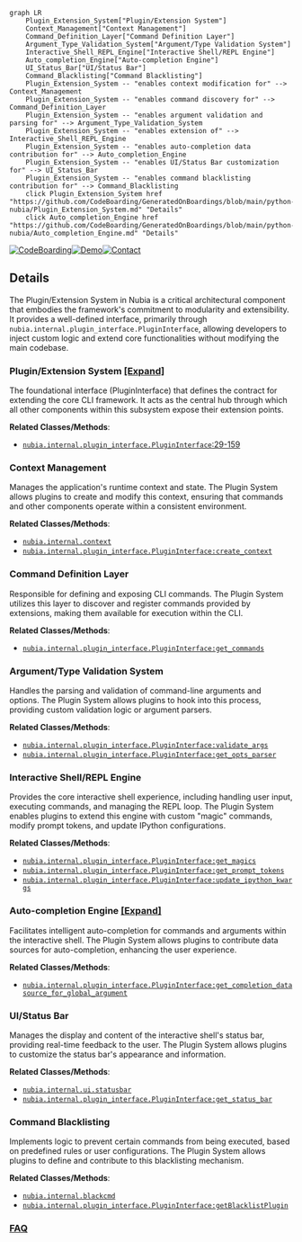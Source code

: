 ```mermaid
graph LR
    Plugin_Extension_System["Plugin/Extension System"]
    Context_Management["Context Management"]
    Command_Definition_Layer["Command Definition Layer"]
    Argument_Type_Validation_System["Argument/Type Validation System"]
    Interactive_Shell_REPL_Engine["Interactive Shell/REPL Engine"]
    Auto_completion_Engine["Auto-completion Engine"]
    UI_Status_Bar["UI/Status Bar"]
    Command_Blacklisting["Command Blacklisting"]
    Plugin_Extension_System -- "enables context modification for" --> Context_Management
    Plugin_Extension_System -- "enables command discovery for" --> Command_Definition_Layer
    Plugin_Extension_System -- "enables argument validation and parsing for" --> Argument_Type_Validation_System
    Plugin_Extension_System -- "enables extension of" --> Interactive_Shell_REPL_Engine
    Plugin_Extension_System -- "enables auto-completion data contribution for" --> Auto_completion_Engine
    Plugin_Extension_System -- "enables UI/Status Bar customization for" --> UI_Status_Bar
    Plugin_Extension_System -- "enables command blacklisting contribution for" --> Command_Blacklisting
    click Plugin_Extension_System href "https://github.com/CodeBoarding/GeneratedOnBoardings/blob/main/python-nubia/Plugin_Extension_System.md" "Details"
    click Auto_completion_Engine href "https://github.com/CodeBoarding/GeneratedOnBoardings/blob/main/python-nubia/Auto_completion_Engine.md" "Details"
```

[![CodeBoarding](https://img.shields.io/badge/Generated%20by-CodeBoarding-9cf?style=flat-square)](https://github.com/CodeBoarding/GeneratedOnBoardings)[![Demo](https://img.shields.io/badge/Try%20our-Demo-blue?style=flat-square)](https://www.codeboarding.org/demo)[![Contact](https://img.shields.io/badge/Contact%20us%20-%20contact@codeboarding.org-lightgrey?style=flat-square)](mailto:contact@codeboarding.org)

## Details

The Plugin/Extension System in Nubia is a critical architectural component that embodies the framework's commitment to modularity and extensibility. It provides a well-defined interface, primarily through `nubia.internal.plugin_interface.PluginInterface`, allowing developers to inject custom logic and extend core functionalities without modifying the main codebase.

### Plugin/Extension System [[Expand]](./Plugin_Extension_System.md)
The foundational interface (PluginInterface) that defines the contract for extending the core CLI framework. It acts as the central hub through which all other components within this subsystem expose their extension points.


**Related Classes/Methods**:

- <a href="https://github.com/facebookarchive/python-nubia/blob/main/nubia/internal/plugin_interface.py#L29-L159" target="_blank" rel="noopener noreferrer">`nubia.internal.plugin_interface.PluginInterface`:29-159</a>


### Context Management
Manages the application's runtime context and state. The Plugin System allows plugins to create and modify this context, ensuring that commands and other components operate within a consistent environment.


**Related Classes/Methods**:

- <a href="https://github.com/facebookarchive/python-nubia/blob/main/nubia/internal/context.py" target="_blank" rel="noopener noreferrer">`nubia.internal.context`</a>
- <a href="https://github.com/facebookarchive/python-nubia/blob/main/nubia/internal/plugin_interface.py" target="_blank" rel="noopener noreferrer">`nubia.internal.plugin_interface.PluginInterface:create_context`</a>


### Command Definition Layer
Responsible for defining and exposing CLI commands. The Plugin System utilizes this layer to discover and register commands provided by extensions, making them available for execution within the CLI.


**Related Classes/Methods**:

- <a href="https://github.com/facebookarchive/python-nubia/blob/main/nubia/internal/plugin_interface.py" target="_blank" rel="noopener noreferrer">`nubia.internal.plugin_interface.PluginInterface:get_commands`</a>


### Argument/Type Validation System
Handles the parsing and validation of command-line arguments and options. The Plugin System allows plugins to hook into this process, providing custom validation logic or argument parsers.


**Related Classes/Methods**:

- <a href="https://github.com/facebookarchive/python-nubia/blob/main/nubia/internal/plugin_interface.py" target="_blank" rel="noopener noreferrer">`nubia.internal.plugin_interface.PluginInterface:validate_args`</a>
- <a href="https://github.com/facebookarchive/python-nubia/blob/main/nubia/internal/plugin_interface.py" target="_blank" rel="noopener noreferrer">`nubia.internal.plugin_interface.PluginInterface:get_opts_parser`</a>


### Interactive Shell/REPL Engine
Provides the core interactive shell experience, including handling user input, executing commands, and managing the REPL loop. The Plugin System enables plugins to extend this engine with custom "magic" commands, modify prompt tokens, and update IPython configurations.


**Related Classes/Methods**:

- <a href="https://github.com/facebookarchive/python-nubia/blob/main/nubia/internal/plugin_interface.py" target="_blank" rel="noopener noreferrer">`nubia.internal.plugin_interface.PluginInterface:get_magics`</a>
- <a href="https://github.com/facebookarchive/python-nubia/blob/main/nubia/internal/plugin_interface.py" target="_blank" rel="noopener noreferrer">`nubia.internal.plugin_interface.PluginInterface:get_prompt_tokens`</a>
- <a href="https://github.com/facebookarchive/python-nubia/blob/main/nubia/internal/plugin_interface.py" target="_blank" rel="noopener noreferrer">`nubia.internal.plugin_interface.PluginInterface:update_ipython_kwargs`</a>


### Auto-completion Engine [[Expand]](./Auto_completion_Engine.md)
Facilitates intelligent auto-completion for commands and arguments within the interactive shell. The Plugin System allows plugins to contribute data sources for auto-completion, enhancing the user experience.


**Related Classes/Methods**:

- <a href="https://github.com/facebookarchive/python-nubia/blob/main/nubia/internal/plugin_interface.py" target="_blank" rel="noopener noreferrer">`nubia.internal.plugin_interface.PluginInterface:get_completion_datasource_for_global_argument`</a>


### UI/Status Bar
Manages the display and content of the interactive shell's status bar, providing real-time feedback to the user. The Plugin System allows plugins to customize the status bar's appearance and information.


**Related Classes/Methods**:

- <a href="https://github.com/facebookarchive/python-nubia/blob/main/nubia/internal/ui/statusbar.py" target="_blank" rel="noopener noreferrer">`nubia.internal.ui.statusbar`</a>
- <a href="https://github.com/facebookarchive/python-nubia/blob/main/nubia/internal/plugin_interface.py" target="_blank" rel="noopener noreferrer">`nubia.internal.plugin_interface.PluginInterface:get_status_bar`</a>


### Command Blacklisting
Implements logic to prevent certain commands from being executed, based on predefined rules or user configurations. The Plugin System allows plugins to define and contribute to this blacklisting mechanism.


**Related Classes/Methods**:

- <a href="https://github.com/facebookarchive/python-nubia/blob/main/nubia/internal/blackcmd.py" target="_blank" rel="noopener noreferrer">`nubia.internal.blackcmd`</a>
- <a href="https://github.com/facebookarchive/python-nubia/blob/main/nubia/internal/plugin_interface.py" target="_blank" rel="noopener noreferrer">`nubia.internal.plugin_interface.PluginInterface:getBlacklistPlugin`</a>




### [FAQ](https://github.com/CodeBoarding/GeneratedOnBoardings/tree/main?tab=readme-ov-file#faq)